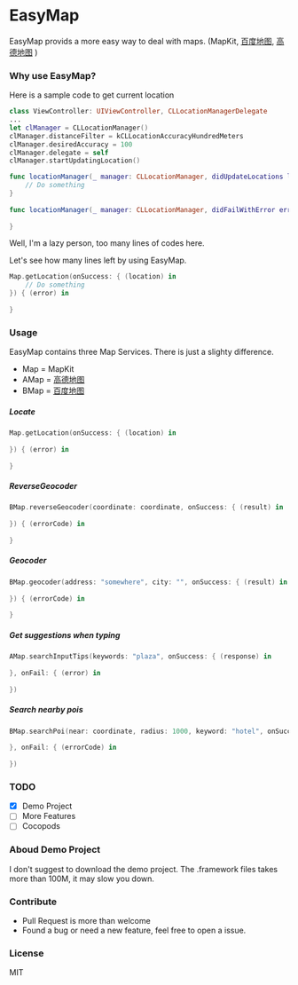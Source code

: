 # EasyMap
EasyMap provids a more easy way to deal with maps. (MapKit, [百度地图](http://lbsyun.baidu.com/), [高德地图](http://lbs.amap.com/) )

### Why use EasyMap?

Here is a sample code to get current location

```swift
class ViewController: UIViewController, CLLocationManagerDelegate 
...
let clManager = CLLocationManager()
clManager.distanceFilter = kCLLocationAccuracyHundredMeters
clManager.desiredAccuracy = 100
clManager.delegate = self
clManager.startUpdatingLocation()

func locationManager(_ manager: CLLocationManager, didUpdateLocations locations: [CLLocation]) {
    // Do something
}
    
func locationManager(_ manager: CLLocationManager, didFailWithError error: Error) {
    
}
```

Well, I'm a lazy person, too many lines of codes here.

Let's see how many lines left by using EasyMap.

```swift
Map.getLocation(onSuccess: { (location) in
    // Do something
}) { (error) in
    
}
```

### Usage

EasyMap contains three Map Services. There is just a slighty difference.

- Map = MapKit
- AMap = [高德地图](http://lbs.amap.com/)
- BMap = [百度地图](http://lbsyun.baidu.com/)

##### Locate

```swift
Map.getLocation(onSuccess: { (location) in
            
}) { (error) in
            
}
```

##### ReverseGeocoder

```swift
BMap.reverseGeocoder(coordinate: coordinate, onSuccess: { (result) in
    
}) { (errorCode) in
    
}
```

##### Geocoder

```swift
BMap.geocoder(address: "somewhere", city: "", onSuccess: { (result) in
            
}) { (errorCode) in
            
}
```

##### Get suggestions when typing

```swift
AMap.searchInputTips(keywords: "plaza", onSuccess: { (response) in
    
}, onFail: { (error) in
    
})
```

##### Search nearby pois

```swift
BMap.searchPoi(near: coordinate, radius: 1000, keyword: "hotel", onSuccess: { (result) in
    
}, onFail: { (errorCode) in
    
})
```

### TODO

- [x] Demo Project
- [ ] More Features
- [ ] Cocopods

### Aboud Demo Project

I don't suggest to download the demo project. The .framework files takes more than 100M, it may slow you down.
### Contribute

- Pull Request is more than welcome
- Found a bug or need a new feature, feel free to open a issue.

### License

MIT